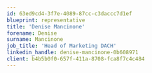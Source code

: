 ```yaml
---
id: 63ed9cd4-3f7e-4089-87cc-c3daccc7d1ef
blueprint: representative
title: 'Denise Mancinone'
forename: Denise
surname: Mancinone
job_title: 'Head of Marketing DACH'
linkedin_handle: denise-mancinone-0b608971
client: b4b5b0f0-657f-411a-8708-fca8f7c4c484
---
```

